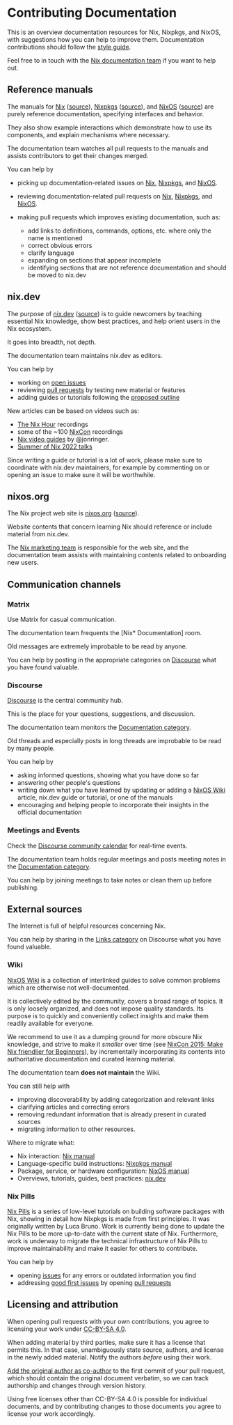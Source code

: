 # Contributing Documentation

This is an overview documentation resources for Nix, Nixpkgs, and NixOS, with suggestions how you can help to improve them.
Documentation contributions should follow the [style guide](./style-guide.md).

Feel free to in touch with the [Nix documentation team](https://nixos.org/community/teams/documentation) if you want to help out.

## Reference manuals

The manuals for [Nix][nix manual] ([source][nix manual src]), [Nixpkgs][Nixpkgs manual] ([source][nixpkgs manual src]), and [NixOS][NixOS manual] ([source][nixos manual src]) are purely reference documentation, specifying interfaces and behavior.

They also show example interactions which demonstrate how to use its components, and explain mechanisms where necessary.

The documentation team watches all pull requests to the manuals and assists contributors to get their changes merged.

You can help by

- picking up documentation-related issues on [Nix][nix docs issues], [Nixpkgs][nixpkgs docs issues], and [NixOS][nixos docs issues].

- reviewing documentation-related pull requests on [Nix][nix docs prs], [Nixpkgs][nixpkgs docs prs], and [NixOS][nixos docs prs].

- making pull requests which improves existing documentation, such as:

  - add links to definitions, commands, options, etc. where only the name is mentioned
  - correct obvious errors
  - clarify language
  - expanding on sections that appear incomplete
  - identifying sections that are not reference documentation and should be moved to nix.dev

[Nix manual]: https://nixos.org/manual/nix
[nix manual src]: https://github.com/NixOS/nix/tree/master/doc/manual
[Nixpkgs manual]: https://nixos.org/manual/nixpkgs
[nixpkgs manual src]: https://github.com/NixOS/nixpkgs/tree/master/doc
[NixOS manual]: https://nixos.org/manual/nixos
[nixos manual src]: https://github.com/NixOS/nixpkgs/tree/master/nixos/doc/manual

[nix docs issues]: https://github.com/NixOS/nix/issues?q=is%3Aopen+is%3Aissue+label%3Adocumentation
[nixpkgs docs issues]: https://github.com/NixOS/nixpkgs/issues?q=is%3Aopen+is%3Aissue+label%3A%226.topic%3A+documentation%22+-label%3A%226.topic%3A+nixos%22
[nixos docs issues]: https://github.com/NixOS/nixpkgs/issues?q=is%3Aopen+is%3Aissue+label%3A%226.topic%3A+documentation%22+label%3A%226.topic%3A+nixos%22+

[nix docs prs]: https://github.com/NixOS/nix/pulls?q=is%3Aopen+is%3Apr+label%3Adocumentation
[nixpkgs docs prs]: https://github.com/NixOS/nixpkgs/pulls?q=is%3Aopen+is%3Apr+label%3A%226.topic%3A+documentation%22+-label%3A%226.topic%3A+nixos%22
[nixos docs prs]: https://github.com/NixOS/nixpkgs/pulls?q=is%3Aopen+is%3Apr+label%3A%226.topic%3A+documentation%22+label%3A%226.topic%3A+nixos%22+

## nix.dev

The purpose of [nix.dev] ([source][nix.dev src]) is to guide newcomers by teaching essential Nix knowledge, show best practices, and help orient users in the Nix ecosystem.

It goes into breadth, not depth.
    
The documentation team maintains nix.dev as editors.
    
You can help by
    
- working on [open issues][nix.dev issues]
- reviewing [pull requests][nix.dev prs] by testing new material or features
- adding guides or tutorials following the [proposed outline](https://github.com/NixOS/nix.dev/blob/master/CONTRIBUTING.md#user-content-vision)

New articles can be based on videos such as:

- [The Nix Hour] recordings
- some of the ~100 [NixCon][nixcon yt] recordings
- [Nix video guides] by @jonringer.
- [Summer of Nix 2022 talks]

Since writing a guide or tutorial is a lot of work, please make sure to coordinate with nix.dev maintainers, for example by commenting on or opening an issue to make sure it will be worthwhile.

[nix.dev]: https://nix.dev
[nix.dev src]: https://github.com/nixos/nix.dev
[nix.dev issues]: https://github.com/nixos/nix.dev/issues
[nix.dev prs]: https://github.com/nixos/nix.dev/pulls

[The Nix Hour]: https://www.youtube.com/watch?v=wwV1204mCtE&list=PLyzwHTVJlRc8yjlx4VR4LU5A5O44og9in
[nixcon yt]: https://www.youtube.com/c/NixCon
[Nix video guides]: https://www.youtube.com/user/elitespartan117j27
[Summer of Nix 2022 talks]: https://www.youtube.com/playlist?list=PLt4-_lkyRrOMWyp5G-m_d1wtTcbBaOxZk

## nixos.org

The Nix project web site is [nixos.org] ([source][nixos website src]).

Website contents that concern learning Nix should reference or include material from nix.dev.
    
The [Nix marketing team] is responsible for the web site, and the documentation team assists with maintaining contents related to onboarding new users.

[nixos.org]: https://nixos.org
[nixos website src]: https://github.com/nixos/nixos-homepage
[Nix marketing team]: https://nixos.org/community/teams/marketing.html

## Communication channels

### Matrix

Use Matrix for casual communication.
    
The documentation team frequents the [Nix\* Documentation] room.
    
Old messages are extremely improbable to be read by anyone.

You can help by posting in the appropriate categories on [Discourse] what you have found valuable.

[Nix* Documentation]: https://matrix.to/#/#docs:nixos.org 
[Discourse]: https://discourse.nixos.org/

### Discourse
    
[Discourse] is the central community hub.

This is the place for your questions, suggestions, and discussion.
    
The documentation team monitors the [Documentation category].
    
Old threads and especially posts in long threads are improbable to be read by many people.
    
You can help by
    
- asking informed questions, showing what you have done so far
- answering other people's questions
- writing down what you have learned by updating or adding a [NixOS Wiki] article, nix.dev guide or tutorial, or one of the manuals
- encouraging and helping people to incorporate their insights in the official documentation

[Documentation category]: https://discourse.nixos.org/c/dev/documentation/25

### Meetings and Events

Check the [Discourse community calendar] for real-time events.
    
The documentation team holds regular meetings and posts meeting notes in the [Documentation category].
    
You can help by joining meetings to take notes or clean them up before publishing.

[Discourse community calendar]: https://discourse.nixos.org/t/community-calendar/18589

## External sources

The Internet is full of helpful resources concerning Nix.

You can help by sharing in the [Links category] on Discourse what you have found valuable.

[Links category]: https://discourse.nixos.org/c/links/12

### Wiki
    
[NixOS Wiki](https://nixos.wiki/) is a collection of interlinked guides to solve common problems which are otherwise not well-documented.

It is collectively edited by the community, covers a broad range of topics.
It is only loosely organized, and does not impose quality standards.
Its purpose is to quickly and conveniently collect insights and make them readily available for everyone.
    
We recommend to use it as a dumping ground for more obscure Nix knowledge, and strive to make it *smaller* over time (see [NixCon 2015: Make Nix friendlier for Beginners]), by incrementally incorporating its contents into authoritative documentation and curated learning material.

The documentation team **does not maintain** the Wiki.
    
You can still help with
    
- improving discoverability by adding categorization and relevant links
- clarifying articles and correcting errors
- removing redundant information that is already present in curated sources
- migrating information to other resources.
    
Where to migrate what:
    
- Nix interaction: [Nix manual]
- Language-specific build instructions: [Nixpkgs manual]
- Package, service, or hardware configuration: [NixOS manual]
- Overviews, tutorials, guides, best practices: [nix.dev]

[NixOS Wiki]: https://nixos.wiki/
[NixCon 2015: Make Nix friendlier for Beginners]: https://media.ccc.de/v/nixcon2015-3-MakeNixfriendlierforBeginners#video

### Nix Pills
[Nix Pills](https://nixos.org/guides/nix-pills/) is a series of low-level tutorials on building software packages with Nix, showing in detail how Nixpkgs is made from first principles. 
It was originally written by Luca Bruno. 
Work is currently being done to update the Nix Pills to be more up-to-date with the current state of Nix.
Furthermore, work is underway to migrate the technical infrastructure of Nix Pills to improve maintainability and make it easier for others to contribute.

You can help by

- opening [issues](https://github.com/NixOS/nix-pills/issues) for any errors or outdated information you find
- addressing [good first issues](https://github.com/NixOS/nix-pills/labels/good-first-issue) by opening [pull requests](https://github.com/NixOS/nix-pills/pulls)


## Licensing and attribution

When opening pull requests with your own contributions, you agree to licensing your work under [CC-BY-SA 4.0](https://creativecommons.org/licenses/by-sa/4.0/).

When adding material by third parties, make sure it has a license that permits this.
In that case, unambiguously state source, authors, and license in the newly added material.
Notify the authors *before* using their work.

[Add the original author as co-author](https://docs.github.com/en/pull-requests/committing-changes-to-your-project/creating-and-editing-commits/creating-a-commit-with-multiple-authors) to the first commit of your pull request, which should contain the original document verbatim, so we can track authorship and changes through version history.

Using free licenses other than CC-BY-SA 4.0 is possible for individual documents, and by contributing changes to those documents you agree to license your work accordingly.

